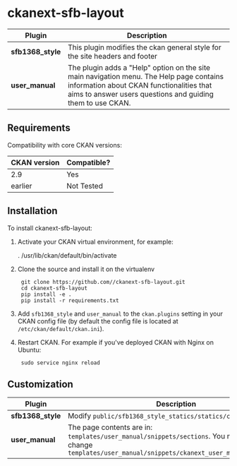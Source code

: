 # ckanext-sfb-layout

| Plugin    | Description   |
| --------------- | ------------- |
|  **sfb1368_style** | This plugin modifies the ckan general style for the site headers and footer    |
| **user_manual** | The plugin adds a "Help" option on the site main navigation menu. The Help page contains information about CKAN functionalities that aims to answer users questions and guiding them to use CKAN.           |


## Requirements

Compatibility with core CKAN versions:

| CKAN version    | Compatible?   |
| --------------- | ------------- |
|  2.9 | Yes    |
| earlier | Not Tested |           |


## Installation

To install ckanext-sfb-layout:

1. Activate your CKAN virtual environment, for example:

     . /usr/lib/ckan/default/bin/activate

2. Clone the source and install it on the virtualenv

        git clone https://github.com//ckanext-sfb-layout.git
        cd ckanext-sfb-layout
        pip install -e .
        pip install -r requirements.txt

3. Add `sfb1368_style` and `user_manual` to the `ckan.plugins` setting in your CKAN config file (by default the config file is located at `/etc/ckan/default/ckan.ini`).

4. Restart CKAN. For example if you've deployed CKAN with Nginx on Ubuntu:

        sudo service nginx reload


## Customization

| Plugin    | Description   |
| --------------- | ------------- |
|  **sfb1368_style** | Modify `public/sfb1368_style_statics/statics/ckan_style.css`  |
| **user_manual** |      The page contents are in: `templates/user_manual/snippets/sections`. You may also need to change `templates/user_manual/snippets/ckanext_user_manual_help.html`     |


